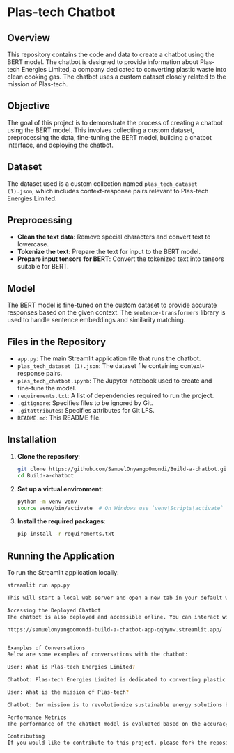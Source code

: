 # Plas-tech Chatbot

## Overview
This repository contains the code and data to create a chatbot using the BERT model. The chatbot is designed to provide information about Plas-tech Energies Limited, a company dedicated to converting plastic waste into clean cooking gas. The chatbot uses a custom dataset closely related to the mission of Plas-tech.

## Objective
The goal of this project is to demonstrate the process of creating a chatbot using the BERT model. This involves collecting a custom dataset, preprocessing the data, fine-tuning the BERT model, building a chatbot interface, and deploying the chatbot.

## Dataset
The dataset used is a custom collection named `plas_tech_dataset (1).json`, which includes context-response pairs relevant to Plas-tech Energies Limited.

## Preprocessing
- **Clean the text data**: Remove special characters and convert text to lowercase.
- **Tokenize the text**: Prepare the text for input to the BERT model.
- **Prepare input tensors for BERT**: Convert the tokenized text into tensors suitable for BERT.

## Model
The BERT model is fine-tuned on the custom dataset to provide accurate responses based on the given context. The `sentence-transformers` library is used to handle sentence embeddings and similarity matching.

## Files in the Repository
- `app.py`: The main Streamlit application file that runs the chatbot.
- `plas_tech_dataset (1).json`: The dataset file containing context-response pairs.
- `plas_tech_chatbot.ipynb`: The Jupyter notebook used to create and fine-tune the model.
- `requirements.txt`: A list of dependencies required to run the project.
- `.gitignore`: Specifies files to be ignored by Git.
- `.gitattributes`: Specifies attributes for Git LFS.
- `README.md`: This README file.

## Installation

1. **Clone the repository**:
    ```sh
    git clone https://github.com/SamuelOnyangoOmondi/Build-a-chatbot.git
    cd Build-a-chatbot
    ```

2. **Set up a virtual environment**:
    ```sh
    python -m venv venv
    source venv/bin/activate  # On Windows use `venv\Scripts\activate`
    ```

3. **Install the required packages**:
    ```sh
    pip install -r requirements.txt
    ```

## Running the Application

To run the Streamlit application locally:

```sh
streamlit run app.py

This will start a local web server and open a new tab in your default web browser to display your application.

Accessing the Deployed Chatbot
The chatbot is also deployed and accessible online. You can interact with the chatbot at the following URL:

https://samuelonyangoomondi-build-a-chatbot-app-qqhynw.streamlit.app/


Examples of Conversations
Below are some examples of conversations with the chatbot:

User: What is Plas-tech Energies Limited?

Chatbot: Plas-tech Energies Limited is dedicated to converting plastic waste into clean cooking gas.

User: What is the mission of Plas-tech?

Chatbot: Our mission is to revolutionize sustainable energy solutions by converting plastic waste into clean cooking gas.

Performance Metrics
The performance of the chatbot model is evaluated based on the accuracy of the responses to the context provided in the custom dataset. The fine-tuning process ensures that the model gives relevant and accurate responses.

Contributing
If you would like to contribute to this project, please fork the repository and submit a pull request.
